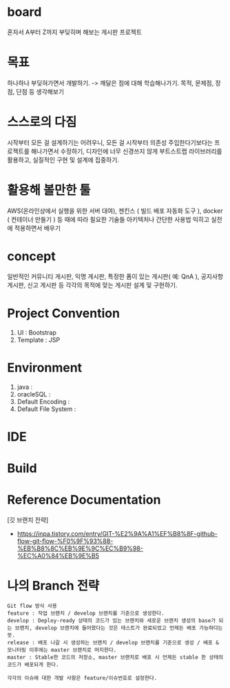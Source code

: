 # board
혼자서 A부터 Z까지 부딪히며 해보는 게시판 프로젝트

# 목표
하나하나 부딪혀가면서 개발하기. -> 깨달은 점에 대해 학습해나가기. 
목적, 문제점, 장점, 단점 등 생각해보기

# 스스로의 다짐
시작부터 모든 걸 설계하기는 어려우니, 모든 걸 시작부터 의존성 주입한다기보다는 프로젝트를 해나가면서 수정하기,
디자인에 너무 신경쓰지 않게 부트스트랩 라이브러리를 활용하고, 실질적인 구현 및 설계에 집중하기.

# 활용해 볼만한 툴
AWS(온라인상에서 실행을 위한 서버 대여), 젠킨스 ( 빌드 배포 자동화 도구 ), docker ( 컨테이너 만들기 ) 등 때에 따라 필요한 기술들 아키텍처나 간단한 사용법 익히고 실전에 적용하면서 배우기

# concept
일반적인 커뮤니티 게시판, 익명 게시판, 특정한 폼이 있는 게시판( 예: QnA ), 공지사항 게시판, 신고 게시판 등 각각의 목적에 맞는 게시판 설계 및 구현하기.

# Project Convention
1. UI : Bootstrap
2. Template : JSP

# Environment
1. java :
2. oracleSQL :
3. Default Encoding :
4. Default File System :

# IDE

# Build

# Reference Documentation
[깃 브랜치 전략]
- https://inpa.tistory.com/entry/GIT-%E2%9A%A1%EF%B8%8F-github-flow-git-flow-%F0%9F%93%88-%EB%B8%8C%EB%9E%9C%EC%B9%98-%EC%A0%84%EB%9E%B5

# 나의 Branch 전략 
```
Git flow 방식 사용
feature : 작업 브랜치 / develop 브랜치를 기준으로 생성한다.
develop : Deploy-ready 상태의 코드가 있는 브랜치와 새로운 브랜치 생성의 base가 되는 브랜치, develop 브랜치에 들어왔다는 것은 테스트가 완료되었고 언제든 배포 가능하다는 뜻.
release : 배포 나갈 시 생성하는 브랜치 / develop 브랜치를 기준으로 생성 / 배포 & 모니터링 이후에는 master 브랜치로 머지한다.
master : Stable한 코드의 저장소, master 브랜치로 배포 시 언제든 stable 한 상태의 코드가 배포되게 한다.

각각의 이슈에 대한 개발 사항은 feature/이슈번호로 설정한다.

```
